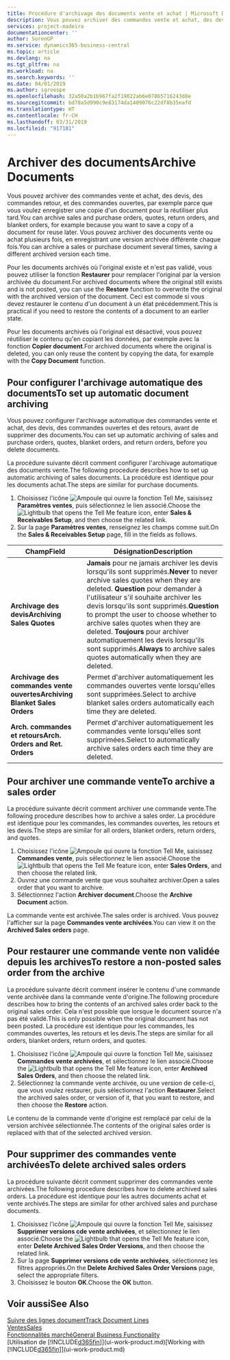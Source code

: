 ```yaml
---
title: Procédure d'archivage des documents vente et achat | Microsoft Docs
description: Vous pouvez archiver des commandes vente et achat, des devis, des retours et des commandes ouvertes, et vous pouvez utiliser le document archivé pour recréer le document d'origine.
services: project-madeira
documentationcenter: ''
author: SorenGP
ms.service: dynamics365-business-central
ms.topic: article
ms.devlang: na
ms.tgt_pltfrm: na
ms.workload: na
ms.search.keywords: ''
ms.date: 04/01/2019
ms.author: sgroespe
ms.openlocfilehash: 32a50a2b1b967fa2f19022ab6e07865716243d8e
ms.sourcegitcommit: bd78a5d990c9e83174da1409076c22df8b35eafd
ms.translationtype: HT
ms.contentlocale: fr-CH
ms.lasthandoff: 03/31/2019
ms.locfileid: "917181"
---
```

# <a name="archive-documents"></a><span data-ttu-id="1d6b2-103">Archiver des documents</span><span class="sxs-lookup"><span data-stu-id="1d6b2-103">Archive Documents</span></span>
<span data-ttu-id="1d6b2-104">Vous pouvez archiver des commandes vente et achat, des devis, des commandes retour, et des commandes ouvertes, par exemple parce que vous voulez enregistrer une copie d'un document pour la réutiliser plus tard.</span><span class="sxs-lookup"><span data-stu-id="1d6b2-104">You can archive sales and purchase orders, quotes, return orders, and blanket orders, for example because you want to save a copy of a document for reuse later.</span></span> <span data-ttu-id="1d6b2-105">Vous pouvez archiver des documents vente ou achat plusieurs fois, en enregistrant une version archivée différente chaque fois.</span><span class="sxs-lookup"><span data-stu-id="1d6b2-105">You can archive a sales or purchase document several times, saving a different archived version each time.</span></span>

<span data-ttu-id="1d6b2-106">Pour les documents archivés où l'original existe et n'est pas validé, vous pouvez utiliser la fonction **Restaurer** pour remplacer l'original par la version archivée du document.</span><span class="sxs-lookup"><span data-stu-id="1d6b2-106">For archived documents where the original still exists and is not posted, you can use the **Restore** function to overwrite the original with the archived version of the document.</span></span> <span data-ttu-id="1d6b2-107">Ceci est commode si vous devez restaurer le contenu d'un document à un état précédemment.</span><span class="sxs-lookup"><span data-stu-id="1d6b2-107">This is practical if you need to restore the contents of a document to an earlier state.</span></span>

<span data-ttu-id="1d6b2-108">Pour les documents archivés où l'original est désactivé, vous pouvez réutiliser le contenu qu'en copiant les données, par exemple avec la fonction **Copier document**.</span><span class="sxs-lookup"><span data-stu-id="1d6b2-108">For archived documents where the original is deleted, you can only reuse the content by copying the data, for example with the **Copy Document** function.</span></span>   

## <a name="to-set-up-automatic-document-archiving"></a><span data-ttu-id="1d6b2-109">Pour configurer l'archivage automatique des documents</span><span class="sxs-lookup"><span data-stu-id="1d6b2-109">To set up automatic document archiving</span></span>  
<span data-ttu-id="1d6b2-110">Vous pouvez configurer l'archivage automatique des commandes vente et achat, des devis, des commandes ouvertes et des retours, avant de supprimer des documents.</span><span class="sxs-lookup"><span data-stu-id="1d6b2-110">You can set up automatic archiving of sales and purchase orders, quotes, blanket orders, and return orders, before you delete documents.</span></span>

<span data-ttu-id="1d6b2-111">La procédure suivante décrit comment configurer l'archivage automatique des documents vente.</span><span class="sxs-lookup"><span data-stu-id="1d6b2-111">The following procedure describes how to set up automatic archiving of sales documents.</span></span> <span data-ttu-id="1d6b2-112">La procédure est identique pour les documents achat.</span><span class="sxs-lookup"><span data-stu-id="1d6b2-112">The steps are similar for purchase documents.</span></span>
1.  <span data-ttu-id="1d6b2-113">Choisissez l'icône ![Ampoule qui ouvre la fonction Tell Me](media/ui-search/search_small.png "Dites-moi ce que vous voulez faire"), saisissez **Paramètres ventes**, puis sélectionnez le lien associé.</span><span class="sxs-lookup"><span data-stu-id="1d6b2-113">Choose the ![Lightbulb that opens the Tell Me feature](media/ui-search/search_small.png "Tell me what you want to do") icon, enter **Sales & Receivables Setup**, and then choose the related link.</span></span>
2. <span data-ttu-id="1d6b2-114">Sur la page **Paramètres ventes**, renseignez les champs comme suit.</span><span class="sxs-lookup"><span data-stu-id="1d6b2-114">On the **Sales & Receivables Setup** page, fill in the fields as follows.</span></span>

|<span data-ttu-id="1d6b2-115">Champ</span><span class="sxs-lookup"><span data-stu-id="1d6b2-115">Field</span></span>|<span data-ttu-id="1d6b2-116">Désignation</span><span class="sxs-lookup"><span data-stu-id="1d6b2-116">Description</span></span>|
|-----|-----------|
|<span data-ttu-id="1d6b2-117">**Archivage des devis**</span><span class="sxs-lookup"><span data-stu-id="1d6b2-117">**Archiving Sales Quotes**</span></span>|<span data-ttu-id="1d6b2-118">**Jamais** pour ne jamais archiver les devis lorsqu'ils sont supprimés.</span><span class="sxs-lookup"><span data-stu-id="1d6b2-118">**Never** to never archive sales quotes when they are deleted.</span></span> <span data-ttu-id="1d6b2-119">**Question** pour demander à l'utilisateur s'il souhaite archiver les devis lorsqu'ils sont supprimés.</span><span class="sxs-lookup"><span data-stu-id="1d6b2-119">**Question** to prompt the user to choose whether to archive sales quotes when they are deleted.</span></span> <span data-ttu-id="1d6b2-120">**Toujours** pour archiver automatiquement les devis lorsqu'ils sont supprimés.</span><span class="sxs-lookup"><span data-stu-id="1d6b2-120">**Always** to archive sales quotes automatically when they are deleted.</span></span>|
|<span data-ttu-id="1d6b2-121">**Archivage des commandes vente ouvertes**</span><span class="sxs-lookup"><span data-stu-id="1d6b2-121">**Archiving Blanket Sales Orders**</span></span>|<span data-ttu-id="1d6b2-122">Permet d'archiver automatiquement les commandes ouvertes vente lorsqu'elles sont supprimées.</span><span class="sxs-lookup"><span data-stu-id="1d6b2-122">Select to archive blanket sales orders automatically each time they are deleted.</span></span>|
|<span data-ttu-id="1d6b2-123">**Arch. commandes et retours**</span><span class="sxs-lookup"><span data-stu-id="1d6b2-123">**Arch. Orders and Ret. Orders**</span></span>|<span data-ttu-id="1d6b2-124">Permet d'archiver automatiquement les commandes vente lorsqu'elles sont supprimées.</span><span class="sxs-lookup"><span data-stu-id="1d6b2-124">Select to automatically archive sales orders each time they are deleted.</span></span>|

## <a name="to-archive-a-sales-order"></a><span data-ttu-id="1d6b2-125">Pour archiver une commande vente</span><span class="sxs-lookup"><span data-stu-id="1d6b2-125">To archive a sales order</span></span>
<span data-ttu-id="1d6b2-126">La procédure suivante décrit comment archiver une commande vente.</span><span class="sxs-lookup"><span data-stu-id="1d6b2-126">The following procedure describes how to archive a sales order.</span></span> <span data-ttu-id="1d6b2-127">La procédure est identique pour les commandes, les commandes ouvertes, les retours et les devis.</span><span class="sxs-lookup"><span data-stu-id="1d6b2-127">The steps are similar for all orders, blanket orders, return orders, and quotes.</span></span>

1.  <span data-ttu-id="1d6b2-128">Choisissez l'icône ![Ampoule qui ouvre la fonction Tell Me](media/ui-search/search_small.png "Dites-moi ce que vous voulez faire"), saisissez **Commandes vente**, puis sélectionnez le lien associé.</span><span class="sxs-lookup"><span data-stu-id="1d6b2-128">Choose the ![Lightbulb that opens the Tell Me feature](media/ui-search/search_small.png "Tell me what you want to do") icon, enter **Sales Orders**, and then choose the related link.</span></span>  
2.  <span data-ttu-id="1d6b2-129">Ouvrez une commande vente que vous souhaitez archiver.</span><span class="sxs-lookup"><span data-stu-id="1d6b2-129">Open a sales order that you want to archive.</span></span>  
3.  <span data-ttu-id="1d6b2-130">Sélectionnez l'action **Archiver document**.</span><span class="sxs-lookup"><span data-stu-id="1d6b2-130">Choose the **Archive Document** action.</span></span>

<span data-ttu-id="1d6b2-131">La commande vente est archivée.</span><span class="sxs-lookup"><span data-stu-id="1d6b2-131">The sales order is archived.</span></span> <span data-ttu-id="1d6b2-132">Vous pouvez l'afficher sur la page **Commandes vente archivées**.</span><span class="sxs-lookup"><span data-stu-id="1d6b2-132">You can view it on the **Archived Sales orders** page.</span></span>

## <a name="to-restore-a-non-posted-sales-order-from-the-archive"></a><span data-ttu-id="1d6b2-133">Pour restaurer une commande vente non validée depuis les archives</span><span class="sxs-lookup"><span data-stu-id="1d6b2-133">To restore a non-posted sales order from the archive</span></span>
<span data-ttu-id="1d6b2-134">La procédure suivante décrit comment insérer le contenu d'une commande vente archivée dans la commande vente d'origine.</span><span class="sxs-lookup"><span data-stu-id="1d6b2-134">The following procedure describes how to bring the contents of an archived sales order back to the original sales order.</span></span> <span data-ttu-id="1d6b2-135">Cela n'est possible que lorsque le document source n'a pas été validé.</span><span class="sxs-lookup"><span data-stu-id="1d6b2-135">This is only possible when the original document has not been posted.</span></span> <span data-ttu-id="1d6b2-136">La procédure est identique pour les commandes, les commandes ouvertes, les retours et les devis.</span><span class="sxs-lookup"><span data-stu-id="1d6b2-136">The steps are similar for all orders, blanket orders, return orders, and quotes.</span></span>

1. <span data-ttu-id="1d6b2-137">Choisissez l'icône ![Ampoule qui ouvre la fonction Tell Me](media/ui-search/search_small.png "Dites-moi ce que vous voulez faire"), saisissez **Commandes vente archivées**, et sélectionnez le lien associé.</span><span class="sxs-lookup"><span data-stu-id="1d6b2-137">Choose the ![Lightbulb that opens the Tell Me feature](media/ui-search/search_small.png "Tell me what you want to do") icon, enter **Archived Sales Orders**, and then choose the related link.</span></span>
2. <span data-ttu-id="1d6b2-138">Sélectionnez la commande vente archivée, ou une version de celle-ci, que vous voulez restaurer, puis sélectionnez l'action **Restaurer**.</span><span class="sxs-lookup"><span data-stu-id="1d6b2-138">Select the archived sales order, or version of it, that you want to restore, and then choose the **Restore** action.</span></span>  

<span data-ttu-id="1d6b2-139">Le contenu de la commande vente d'origine est remplacé par celui de la version archivée sélectionnée.</span><span class="sxs-lookup"><span data-stu-id="1d6b2-139">The contents of the original sales order is replaced with that of the selected archived version.</span></span>

## <a name="to-delete-archived-sales-orders"></a><span data-ttu-id="1d6b2-140">Pour supprimer des commandes vente archivées</span><span class="sxs-lookup"><span data-stu-id="1d6b2-140">To delete archived sales orders</span></span>
<span data-ttu-id="1d6b2-141">La procédure suivante décrit comment supprimer des commandes vente archivées.</span><span class="sxs-lookup"><span data-stu-id="1d6b2-141">The following procedure describes how to delete archived sales orders.</span></span> <span data-ttu-id="1d6b2-142">La procédure est identique pour les autres documents achat et vente archivés.</span><span class="sxs-lookup"><span data-stu-id="1d6b2-142">The steps are similar for other archived sales and purchase documents.</span></span>

1.  <span data-ttu-id="1d6b2-143">Choisissez l'icône ![Ampoule qui ouvre la fonction Tell Me](media/ui-search/search_small.png "Dites-moi ce que vous voulez faire"), saisissez **Supprimer versions cde vente archivées**, et sélectionnez le lien associé.</span><span class="sxs-lookup"><span data-stu-id="1d6b2-143">Choose the ![Lightbulb that opens the Tell Me feature](media/ui-search/search_small.png "Tell me what you want to do") icon, enter **Delete Archived Sales Order Versions**, and then choose the related link.</span></span>  
2.  <span data-ttu-id="1d6b2-144">Sur la page **Supprimer versions cde vente archivées**, sélectionnez les filtres appropriés.</span><span class="sxs-lookup"><span data-stu-id="1d6b2-144">On the **Delete Archived Sales Order Versions** page, select the appropriate filters.</span></span>  
3.  <span data-ttu-id="1d6b2-145">Choisissez le bouton **OK**.</span><span class="sxs-lookup"><span data-stu-id="1d6b2-145">Choose the **OK** button.</span></span>

## <a name="see-also"></a><span data-ttu-id="1d6b2-146">Voir aussi</span><span class="sxs-lookup"><span data-stu-id="1d6b2-146">See Also</span></span>
[<span data-ttu-id="1d6b2-147">Suivre des lignes document</span><span class="sxs-lookup"><span data-stu-id="1d6b2-147">Track Document Lines</span></span>](across-how-to-track-document-lines.md)  
[<span data-ttu-id="1d6b2-148">Ventes</span><span class="sxs-lookup"><span data-stu-id="1d6b2-148">Sales</span></span>](sales-manage-sales.md)  
[<span data-ttu-id="1d6b2-149">Fonctionnalités marché</span><span class="sxs-lookup"><span data-stu-id="1d6b2-149">General Business Functionality</span></span>](ui-across-business-areas.md)  
<span data-ttu-id="1d6b2-150">[Utilisation de [!INCLUDE[d365fin](includes/d365fin_md.md)]](ui-work-product.md)</span><span class="sxs-lookup"><span data-stu-id="1d6b2-150">[Working with [!INCLUDE[d365fin](includes/d365fin_md.md)]](ui-work-product.md)</span></span>
